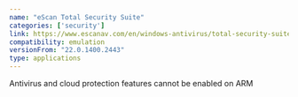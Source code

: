 ```yaml
---
name: "eScan Total Security Suite"
categories: ['security']
link: https://www.escanav.com/en/windows-antivirus/total-security-suite.asp
compatibility: emulation
versionFrom: "22.0.1400.2443"
type: applications
---
```


Antivirus and cloud protection features cannot be enabled on ARM